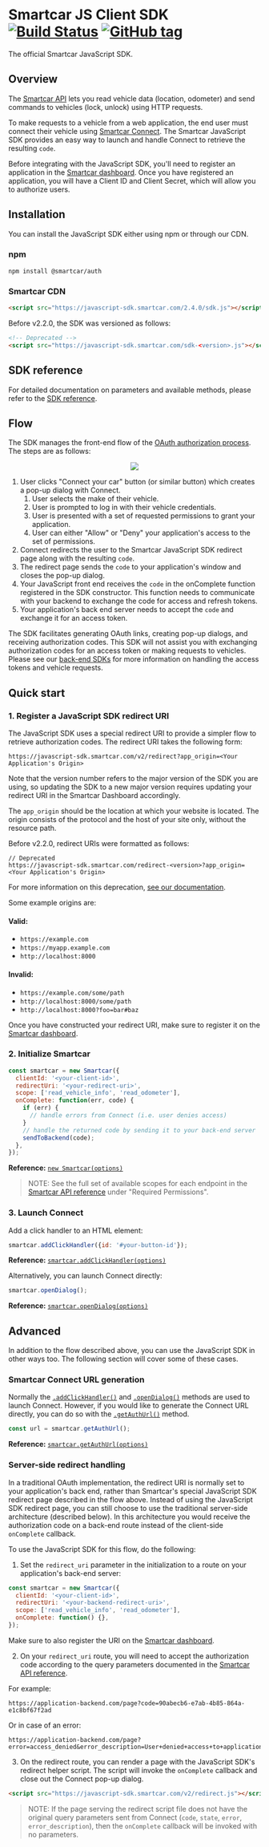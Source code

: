 # Smartcar JS Client SDK [![Build Status][ci-image]][ci-url] [![GitHub tag][tag-image]][tag-url]

The official Smartcar JavaScript SDK.

## Overview

The [Smartcar API](https://smartcar.com/docs) lets you read vehicle data
(location, odometer) and send commands to vehicles (lock, unlock) using HTTP requests.

To make requests to a vehicle from a web application, the end user must connect their vehicle using [Smartcar Connect](https://smartcar.com/docs/api#smartcar-connect). The Smartcar JavaScript SDK provides an easy way to launch and handle Connect to retrieve the resulting `code`.

Before integrating with the JavaScript SDK, you'll need to register an application in the [Smartcar dashboard](https://dashboard.smartcar.com). Once you have registered an application, you will have a Client ID and Client Secret, which will allow you to authorize users.

## Installation

You can install the JavaScript SDK either using npm or through our CDN.

### npm

```shell
npm install @smartcar/auth
```

### Smartcar CDN

```html
<script src="https://javascript-sdk.smartcar.com/2.4.0/sdk.js"></script>
```

Before v2.2.0, the SDK was versioned as follows:
```html
<!-- Deprecated -->
<script src="https://javascript-sdk.smartcar.com/sdk-<version>.js"></script>
```

## SDK reference

For detailed documentation on parameters and available methods, please refer to
the [SDK reference](doc/).

## Flow

The SDK manages the front-end flow of the [OAuth authorization process](https://tools.ietf.org/html/rfc6749#section-4.1). The steps are as follows:

<p align="center"><img src="doc/architecture.svg"/></p>

1. User clicks "Connect your car" button (or similar button) which creates a pop-up dialog with Connect.
   1. User selects the make of their vehicle.
   2. User is prompted to log in with their vehicle credentials.
   3. User is presented with a set of requested permissions to grant your application.
   4. User can either "Allow" or "Deny" your application's access to the set of permissions.
2. Connect redirects the user to the Smartcar JavaScript SDK redirect page along with the resulting `code`.
3. The redirect page sends the `code` to your application's window and closes the pop-up dialog.
4. Your JavaScript front end receives the `code` in the onComplete function registered in the SDK constructor. This function needs to communicate with your backend to exchange the code for access and refresh tokens.
5. Your application's back end server needs to accept the `code` and exchange it for an access token.

The SDK facilitates generating OAuth links, creating pop-up dialogs, and receiving authorization codes. This SDK will not assist you with exchanging authorization codes for an access token or making requests to vehicles. Please see our [back-end SDKs](https://smartcar.com/docs#backend-sdks) for more information on handling the access tokens and vehicle requests.

## Quick start

### 1. Register a JavaScript SDK redirect URI

The JavaScript SDK uses a special redirect URI to provide a simpler flow to retrieve authorization codes. The redirect URI takes the following form:

```
https://javascript-sdk.smartcar.com/v2/redirect?app_origin=<Your Application's Origin>
```
Note that the version number refers to the major version of the SDK you are using, so updating the SDK to a new major version requires updating your redirect URI in the Smartcar Dashboard accordingly.

The `app_origin` should be the location at which your website is located. The origin consists of the protocol and the host of your site only, without the resource path.

Before v2.2.0, redirect URIs were formatted as follows:

```
// Deprecated
https://javascript-sdk.smartcar.com/redirect-<version>?app_origin=<Your Application's Origin>
```
For more information on this deprecation, [see our documentation](https://smartcar.com/docs/guides/new-redirect-uri/).

Some example origins are:

#### Valid:
+ `https://example.com`
+ `https://myapp.example.com`
+ `http://localhost:8000`

#### Invalid:
+ `https://example.com/some/path`
+ `http://localhost:8000/some/path`
+ `http://localhost:8000?foo=bar#baz`

Once you have constructed your redirect URI, make sure to register it on the [Smartcar dashboard](https://dashboard.smartcar.com).

### 2. Initialize Smartcar

```javascript
const smartcar = new Smartcar({
  clientId: '<your-client-id>',
  redirectUri: '<your-redirect-uri>',
  scope: ['read_vehicle_info', 'read_odometer'],
  onComplete: function(err, code) {
    if (err) {
      // handle errors from Connect (i.e. user denies access)
    }
    // handle the returned code by sending it to your back-end server
    sendToBackend(code);
  },
});
```

**Reference:** [`new Smartcar(options)`](doc#new_Smartcar_new)

> NOTE: See the full set of available scopes for each endpoint in the [Smartcar API reference](https://smartcar.com/docs#get-all-vehicles) under "Required Permissions".

### 3. Launch Connect

Add a click handler to an HTML element:

```javascript
smartcar.addClickHandler({id: '#your-button-id'});
```

**Reference:** [`smartcar.addClickHandler(options)`](doc#Smartcar+addClickHandler)

Alternatively, you can launch Connect directly:

```javascript
smartcar.openDialog();
```

**Reference:** [`smartcar.openDialog(options)`](doc#Smartcar+openDialog)

## Advanced

In addition to the flow described above, you can use the JavaScript SDK in other ways too. The following section will cover some of these cases.

### Smartcar Connect URL generation

Normally the [`.addClickHandler()`](doc#Smartcar+addClickHandler) and [`.openDialog()`](doc#Smartcar+openDialog) methods are used to launch Connect. However, if you would like to generate the Connect URL directly, you can do so with the [`.getAuthUrl()`](doc#Smartcar+getAuthUrl) method.

```javascript
const url = smartcar.getAuthUrl();
```

**Reference:** [`smartcar.getAuthUrl(options)`](doc#Smartcar+getAuthUrl)

### Server-side redirect handling

In a traditional OAuth implementation, the redirect URI is normally set to your application's back end, rather than Smartcar's special JavaScript SDK redirect page described in the flow above. Instead of using the JavaScript SDK redirect page, you can still choose to use the traditional server-side architecture (described below). In this architecture you would receive the authorization code on a back-end route instead of the client-side `onComplete` callback.

To use the JavaScript SDK for this flow, do the following:

1. Set the `redirect_uri` parameter in the initialization to a route on your application's back-end server:

```javascript
const smartcar = new Smartcar({
  clientId: '<your-client-id>',
  redirectUri: '<your-backend-redirect-uri>',
  scope: ['read_vehicle_info', 'read_odometer'],
  onComplete: function() {},
});
```

Make sure to also register the URI on the [Smartcar dashboard](https://dashboard.smartcar.com).

2. On your `redirect_uri` route, you will need to accept the authorization code according to the query parameters documented in the [Smartcar API reference](https://smartcar.com/docs#3-handle-smartcar-response).

For example:

```
https://application-backend.com/page?code=90abecb6-e7ab-4b85-864a-e1c8bf67f2ad
```

Or in case of an error:

```
https://application-backend.com/page?error=access_denied&error_description=User+denied+access+to+application.
```

3. On the redirect route, you can render a page with the JavaScript SDK's redirect helper script. The script will invoke the `onComplete` callback and close out the Connect pop-up dialog.

```html
<script src="https://javascript-sdk.smartcar.com/v2/redirect.js"></script>
```

> NOTE: If the page serving the redirect script file does not have the original query parameters sent from Connect (`code`, `state`, `error`, `error_description`), then the `onComplete` callback will be invoked with no parameters.


[ci-url]: https://travis-ci.com/smartcar/javascript-sdk
[ci-image]: https://travis-ci.com/smartcar/javascript-sdk.svg?token=jMbuVtXPGeJMPdsn7RQ5&branch=master
[tag-url]: https://github.com/smartcar/javascript-sdk/tags
[tag-image]: https://img.shields.io/github/tag/smartcar/javascript-sdk.svg

<!-- Please do not modify or remove this, it is used by the build process -->
[version]: 2.4.0
